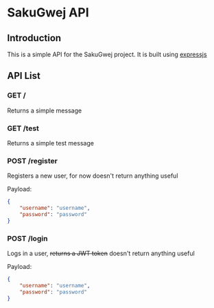 # SakuGwej API

## Introduction

This is a simple API for the SakuGwej project. It is built using [expressjs](https://expressjs.com/)

## API List

### GET /

Returns a simple message

### GET /test

Returns a simple test message

### POST /register

Registers a new user, for now doesn't return anything useful

Payload:

```json
{
    "username": "username",
    "password": "password"
}
```

### POST /login

Logs in a user, ~~returns a JWT token~~ doesn't return anything useful

Payload:

```json
{
    "username": "username",
    "password": "password"
}
```
